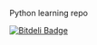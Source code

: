 Python learning repo


[![Bitdeli Badge](https://d2weczhvl823v0.cloudfront.net/aswin5/pythonic-way/trend.png)](https://bitdeli.com/free "Bitdeli Badge")

